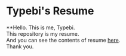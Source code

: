 # Typebi's Resume

**Hello. This is me, Typebi.  
This repository is my resume.  
And you can see the contents of resume [here](typebi.gq).  
Thank you.
